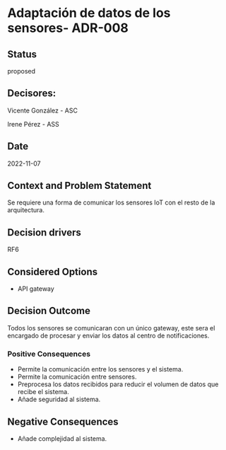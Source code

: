 # Adaptación de datos de los sensores- ADR-008

## Status

proposed

## Decisores:

Vicente González - ASC 

Irene Pérez - ASS

## Date

2022-11-07

## Context and Problem Statement

Se requiere una forma de comunicar los sensores IoT con el resto de la arquitectura.

## Decision drivers

RF6

## Considered Options

* API gateway

## Decision Outcome

Todos los sensores se comunicaran con un único gateway, este sera el encargado de procesar y enviar los datos al centro de notificaciones.

### Positive Consequences

* Permite la comunicación entre los sensores y el sistema.
* Permite la comunicación entre sensores.
* Preprocesa los datos recibidos para reducir el volumen de datos que recibe el sistema.
* Añade seguridad al sistema.

## Negative Consequences

* Añade complejidad al sistema.

